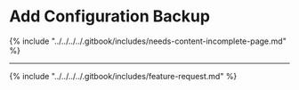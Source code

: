 # Add Configuration Backup



{% include "../../../../.gitbook/includes/needs-content-incomplete-page.md" %}

***

{% include "../../../../.gitbook/includes/feature-request.md" %}
